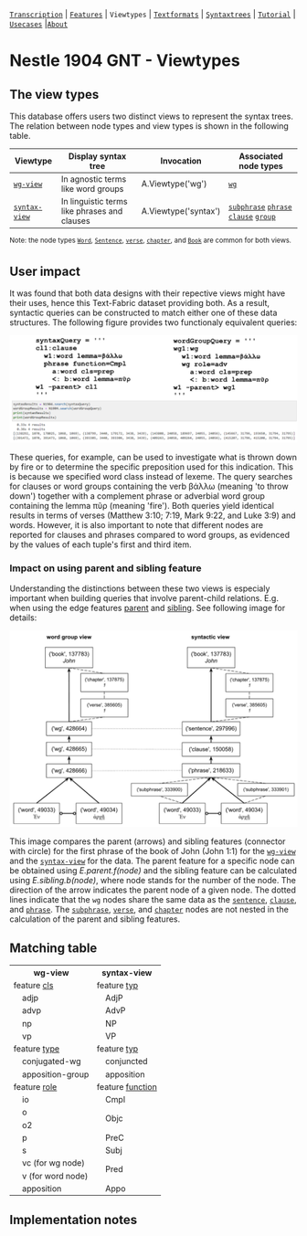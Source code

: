 <a name="start"></a>
[`Transcription`](transcription.md#start) | [`Features`](features/README.md#start) | `Viewtypes` | [`Textformats`](textformats.md#start) | [`Syntaxtrees`](syntaxtrees.md#start) | [`Tutorial`](../tutorial/README.md#start) | [`Usecases`](usecases/README.md#start) |[`About`](about.md#start)


# Nestle 1904 GNT - Viewtypes

## The view types

This database offers users two distinct views to represent the syntax trees. The relation between node types and view types is shown in the following table.

Viewtype | Display syntax tree | Invocation | Associated node types | 
--- | --- | --- | ---
[`wg-view`](wg-view.md#start) | In agnostic terms like word groups | A.Viewtype('wg') |  [`wg`](features/featuresbynodetype.md#wordgroup-nodes) 
[`syntax-view`](syntax-view.md#start) | In linguistic terms like phrases and clauses | A.Viewtype('syntax') | [`subphrase`](features/featuresbynodetype.md#subphrase-nodes) [`phrase`](featuresbynodetype.md#phrase-nodes) [`clause`](features/featuresbynodetype.md#clause-nodes) [`group`](featuresbynodetype.md#group-nodes)

<sup>Note: the node types  [`Word`](features/featuresbynodetype.md#word-nodes), [`Sentence`](features/featuresbynodetype.md#sentence-nodes), [`verse`](featuresbynodetype.md#verse-nodes), [`chapter`](features/featuresbynodetype.md#chapter-nodes), and [`Book`](features/featuresbynodetype.md#book-nodes) are common for both views.</sup>

## User impact

It was found that both data designs with their repective views might have their uses, hence this Text-Fabric dataset providing both. As a result, syntactic queries can be constructed to match either one of these data structures. The following figure provides two functionaly equivalent queries:

<img src="features\images\compare_queries.png" width="600">

These queries, for example, can be used to investigate what is thrown down by fire or to determine the specific preposition used for this indication. This is because we specified word class instead of lexeme. The query searches for clauses or word groups containing the verb βάλλω (meaning 'to throw down') together with a complement phrase or adverbial word group containing the lemma πῦρ (meaning 'fire'). Both queries yield identical results in terms of verses (Matthew 3:10; 7:19, Mark 9:22, and Luke 3:9) and words. However, it is also important to note that different nodes are reported for clauses and phrases compared to word groups, as evidenced by the values of each tuple's first and third item.

### Impact on using parent and sibling feature 

Understanding the distinctions between these two views is especialy important when building queries that involve parent-child relations. E.g. when using the edge features [parent](features/parent.md#start) and [sibling](features/sibling.md#start). See following image for details:

<img src="features/images/wordgroup_syntactic_view.png" width="600">

This image compares the parent (arrows) and sibling features (connector with circle) for the first phrase of the book of John (John 1:1) for the [`wg-view`](wg-view.md#start) and the [`syntax-view`](syntactic-view.md#start) for the data. The parent feature for a specific node can be obtained using *E.parent.f(node)* and the sibling feature can be calculated using *E.sibling.b(node)*, where node stands for the number of the node. The direction of the arrow indicates the parent node of a given node. The dotted lines indicate that the `wg` nodes share the same data as the [`sentence`](features/featuresbynodetype.md#sentence-nodes), [`clause`](features/featuresbynodetype.md#clause-nodes), and [`phrase`](features/featuresbynodetype.md#phrase-nodes). The [`subphrase`](features/featuresbynodetype.md#subphrase-nodes), [`verse`](features/featuresbynodetype.md#verse-nodes), and [`chapter`](features/featuresbynodetype.md#chapter-nodes) nodes are not nested in the calculation of the parent and sibling features.



## Matching table

<table>
        <tr>
            <th>wg-view</th>
            <th>syntax-view</th>
        </tr>
        <tr>
            <td>feature <a href="cls.md#start">cls</a></td>
            <td>feature <a href="typ.md#start">typ</a></td>
        </tr>
        <tr>
            <td>&nbsp;&nbsp;&nbsp;&nbsp;adjp</td>
            <td>&nbsp;&nbsp;&nbsp;&nbsp;AdjP</td>
        </tr>
        <tr>
            <td>&nbsp;&nbsp;&nbsp;&nbsp;advp</td>
            <td>&nbsp;&nbsp;&nbsp;&nbsp;AdvP</td>
        </tr>
        <tr>
            <td>&nbsp;&nbsp;&nbsp;&nbsp;np</td>
            <td>&nbsp;&nbsp;&nbsp;&nbsp;NP</td>
        </tr>
        <tr>
            <td>&nbsp;&nbsp;&nbsp;&nbsp;vp</td>
            <td>&nbsp;&nbsp;&nbsp;&nbsp;VP</td>
        </tr>
        <tr>
            <td>feature <a href="type.md#start">type</a></td>
            <td>feature <a href="typ.md#start">typ</a></td>
        </tr>
        <tr>
            <td>&nbsp;&nbsp;&nbsp;&nbsp;conjugated-wg</td>
            <td>&nbsp;&nbsp;&nbsp;&nbsp;conjuncted</td>
        </tr>
        <tr>
            <td>&nbsp;&nbsp;&nbsp;&nbsp;apposition-group</td>
            <td>&nbsp;&nbsp;&nbsp;&nbsp;apposition</td>
        </tr>
        <tr>
            <td>feature <a href="role.md#start">role</a></td>
            <td>feature <a href="function.md#start">function</a></td>
        </tr>
        <tr>
            <td>&nbsp;&nbsp;&nbsp;&nbsp;io</td>
            <td>&nbsp;&nbsp;&nbsp;&nbsp;Cmpl</td>
        </tr>
        <tr>
            <td>&nbsp;&nbsp;&nbsp;&nbsp;o</td>
            <td rowspan="2">&nbsp;&nbsp;&nbsp;&nbsp;Objc</td>
        </tr>
        <tr>
            <td>&nbsp;&nbsp;&nbsp;&nbsp;o2</td>
            <!-- merged -->
        </tr>
        <tr>
            <td>&nbsp;&nbsp;&nbsp;&nbsp;p</td>
            <td>&nbsp;&nbsp;&nbsp;&nbsp;PreC</td>
        </tr>
        <tr>
            <td>&nbsp;&nbsp;&nbsp;&nbsp;s</td>
            <td>&nbsp;&nbsp;&nbsp;&nbsp;Subj</td>
        </tr>
        <tr>
            <td>&nbsp;&nbsp;&nbsp;&nbsp;vc (for wg node)</td>
            <td rowspan="2">&nbsp;&nbsp;&nbsp;&nbsp;Pred</td>
        </tr>
        <tr>
            <td>&nbsp;&nbsp;&nbsp;&nbsp;v (for word node)</td>
            <!-- merged -->
        </tr>
        <tr>
            <td>&nbsp;&nbsp;&nbsp;&nbsp;apposition</td>
            <td>&nbsp;&nbsp;&nbsp;&nbsp;Appo</td>
        </tr>
    </table>

## Implementation notes




